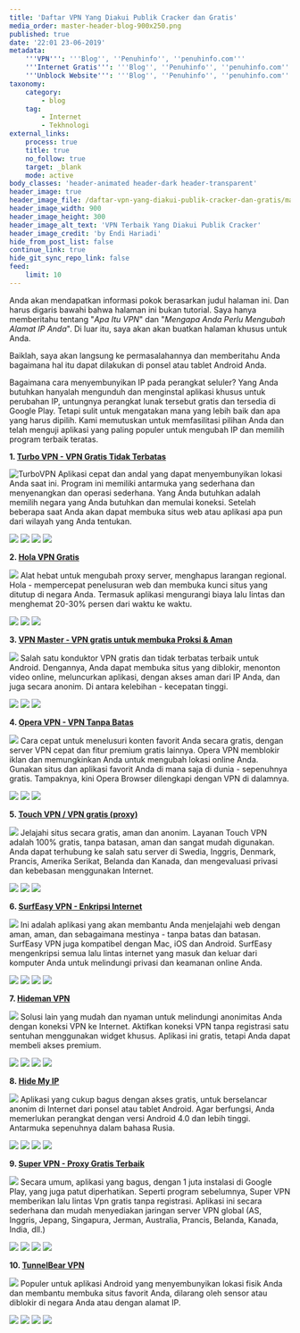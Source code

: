 ```yaml
---
title: 'Daftar VPN Yang Diakui Publik Cracker dan Gratis'
media_order: master-header-blog-900x250.png
published: true
date: '22:01 23-06-2019'
metadata:
    '''VPN''': '''Blog'', ''Penuhinfo'', ''penuhinfo.com'''
    '''Internet Gratis''': '''Blog'', ''Penuhinfo'', ''penuhinfo.com'''
    '''Unblock Website''': '''Blog'', ''Penuhinfo'', ''penuhinfo.com'''
taxonomy:
    category:
        - blog
    tag:
        - Internet
        - Tekhnologi
external_links:
    process: true
    title: true
    no_follow: true
    target: _blank
    mode: active
body_classes: 'header-animated header-dark header-transparent'
header_image: true
header_image_file: /daftar-vpn-yang-diakui-publik-cracker-dan-gratis/master-header-blog-900x250.png
header_image_width: 900
header_image_height: 300
header_image_alt_text: 'VPN Terbaik Yang Diakui Publik Cracker'
header_image_credit: 'by Endi Hariadi'
hide_from_post_list: false
continue_link: true
hide_git_sync_repo_link: false
feed:
    limit: 10
---
```


Anda akan mendapatkan informasi pokok berasarkan judul halaman ini. Dan harus digaris bawahi bahwa halaman ini bukan tutorial. Saya hanya memberitahu tentang "_Apa Itu VPN_" dan "_Mengapa Anda Perlu Mengubah Alamat IP Anda_". Di luar itu, saya akan akan buatkan halaman khusus untuk Anda.

Baiklah, saya akan langsung ke permasalahannya dan memberitahu Anda bagaimana hal itu dapat dilakukan di ponsel atau tablet Android Anda.

Bagaimana cara menyembunyikan IP pada perangkat seluler? Yang Anda butuhkan hanyalah mengunduh dan menginstal aplikasi khusus untuk perubahan IP, untungnya perangkat lunak tersebut gratis dan tersedia di Google Play. Tetapi sulit untuk mengatakan mana yang lebih baik dan apa yang harus dipilih. Kami memutuskan untuk memfasilitasi pilihan Anda dan telah menguji aplikasi yang paling populer untuk mengubah IP dan memilih program terbaik teratas.

**1. [Turbo VPN - VPN Gratis Tidak Terbatas](http://www.turbovpn.co/)**

![TurboVPN](https://i.imgur.com/12QZT4n.png?1)
Aplikasi cepat dan andal yang dapat menyembunyikan lokasi Anda saat ini. Program ini memiliki antarmuka yang sederhana dan menyenangkan dan operasi sederhana. Yang Anda butuhkan adalah memilih negara yang Anda butuhkan dan memulai koneksi. Setelah beberapa saat Anda akan dapat membuka situs web atau aplikasi apa pun dari wilayah yang Anda tentukan.

![](https://i.imgur.com/D375Qf3.png)
![](https://i.imgur.com/FPuFPfG.png)
![](https://i.imgur.com/xwYKmOf.png)
![](https://i.imgur.com/RHGU9dk.png)

**2. [Hola VPN Gratis](https://hola.org/)**

![](https://i.imgur.com/2NdygfR.png)
Alat hebat untuk mengubah proxy server, menghapus larangan regional. Hola - mempercepat penelusuran web dan membuka kunci situs yang ditutup di negara Anda. Termasuk aplikasi mengurangi biaya lalu lintas dan menghemat 20-30% persen dari waktu ke waktu.

![](https://i.imgur.com/qLVIY1B.png)
![](https://i.imgur.com/EPUDVoM.png)
![](https://i.imgur.com/FZYh0po.png)

**3. [VPN Master - VPN gratis untuk membuka Proksi & Aman](http://www.vpnmaster.co/)**

![](https://i.imgur.com/2Q8R0K8.png)
Salah satu konduktor VPN gratis dan tidak terbatas terbaik untuk Android. Dengannya, Anda dapat membuka situs yang diblokir, menonton video online, meluncurkan aplikasi, dengan akses aman dari IP Anda, dan juga secara anonim. Di antara kelebihan - kecepatan tinggi.

![](https://i.imgur.com/rdS7kmw.png)
![](https://i.imgur.com/T6QIl44.png)
![](https://i.imgur.com/XuMID0n.png)

**4. [Opera VPN - VPN Tanpa Batas](https://blogs.opera.com/indonesia/2016/05/aplikasi-vpn-untuk-ios-gratis-surfeasy/)**

![](https://i.imgur.com/cMw2uCd.png)
Cara cepat untuk menelusuri konten favorit Anda secara gratis, dengan server VPN cepat dan fitur premium gratis lainnya. Opera VPN memblokir iklan dan memungkinkan Anda untuk mengubah lokasi online Anda. Gunakan situs dan aplikasi favorit Anda di mana saja di dunia - sepenuhnya gratis. Tampaknya, kini Opera Browser dilengkapi dengan VPN di dalamnya.

![](https://i.imgur.com/Ao3j3dD.png)
![](https://i.imgur.com/pOWkR3O.png)
![](https://i.imgur.com/8A0as0W.png)

**5. [Touch VPN / VPN gratis (proxy)](https://touchvpn.net/)**

![](https://i.imgur.com/szGnotZ.png)
Jelajahi situs secara gratis, aman dan anonim. Layanan Touch VPN adalah 100% gratis, tanpa batasan, aman dan sangat mudah 
digunakan. Anda dapat terhubung ke salah satu server di Swedia, Inggris, Denmark, Prancis, Amerika Serikat, Belanda dan Kanada, dan mengevaluasi privasi dan kebebasan menggunakan Internet.

![](https://i.imgur.com/6NERJny.png)
![](https://i.imgur.com/35WbRnN.png)
![](https://i.imgur.com/WoTRjhT.png)

**6. [SurfEasy VPN - Enkripsi Internet](https://www.surfeasy.com/vpn-for-windows/)**

![](https://i.imgur.com/1AJyiP0.png)
Ini adalah aplikasi yang akan membantu Anda menjelajahi web dengan aman, aman, dan sebagaimana mestinya - tanpa batas dan batasan. SurfEasy VPN juga kompatibel dengan Mac, iOS dan Android. SurfEasy mengenkripsi semua lalu lintas internet yang masuk dan keluar dari komputer Anda untuk melindungi privasi dan keamanan online Anda.

![](https://i.imgur.com/8oP5GYs.png)
![](https://i.imgur.com/renSoGD.png)
![](https://i.imgur.com/keeqNrz.png)
![](https://i.imgur.com/SJVZnsk.png)

**7. [Hideman VPN](https://www.hideman.net/)**

![](https://i.imgur.com/ANF9yOb.png)
Solusi lain yang mudah dan nyaman untuk melindungi anonimitas Anda dengan koneksi VPN ke Internet. Aktifkan koneksi VPN tanpa registrasi satu sentuhan menggunakan widget khusus. Aplikasi ini gratis, tetapi Anda dapat membeli akses premium.

![](https://i.imgur.com/OdeWle3.png)
![](https://i.imgur.com/DrRFLVI.png)
![](https://i.imgur.com/xA643x4.png)
![](https://i.imgur.com/aGA7QOf.png)

**8. [Hide My IP](https://www.hide-my-ip.com/)**

![](https://i.imgur.com/1P4qQUM.png)
Aplikasi yang cukup bagus dengan akses gratis, untuk berselancar anonim di Internet dari ponsel atau tablet Android. Agar berfungsi, Anda memerlukan perangkat dengan versi Android 4.0 dan lebih tinggi. Antarmuka sepenuhnya dalam bahasa Rusia.

![](https://i.imgur.com/oE08HY3.png)
![](https://i.imgur.com/52uubRI.png)
![](https://i.imgur.com/67mDgzt.png)
![](https://i.imgur.com/5ZWZYed.png)

**9. [Super VPN - Proxy Gratis Terbaik](https://www.apkmirror.com/apk/supervpn-inc/)**

![](https://i.imgur.com/eM2ca9i.png)
Secara umum, aplikasi yang bagus, dengan 1 juta instalasi di Google Play, yang juga patut diperhatikan. Seperti program sebelumnya, Super VPN memberikan lalu lintas Vpn gratis tanpa registrasi. Aplikasi ini secara sederhana dan mudah menyediakan jaringan server VPN global (AS, Inggris, Jepang, Singapura, Jerman, Australia, Prancis, Belanda, Kanada, India, dll.)

![](https://i.imgur.com/jYxyZh6.png)
![](https://i.imgur.com/n0cqnji.png)
![](https://i.imgur.com/Nw4Pr3c.png)
![](https://i.imgur.com/m58M2FB.png)

**10. [TunnelBear VPN](https://www.tunnelbear.com/)**

![](https://i.imgur.com/InTQXoB.png)
Populer untuk aplikasi Android yang menyembunyikan lokasi fisik Anda dan membantu membuka situs favorit Anda, dilarang oleh sensor atau diblokir di negara Anda atau dengan alamat IP.

![](https://i.imgur.com/GyCdT1l.png)
![](https://i.imgur.com/SAqRU3N.png)
![](https://i.imgur.com/eTP3iq8.png)
![](https://i.imgur.com/dS3iIpm.png)
